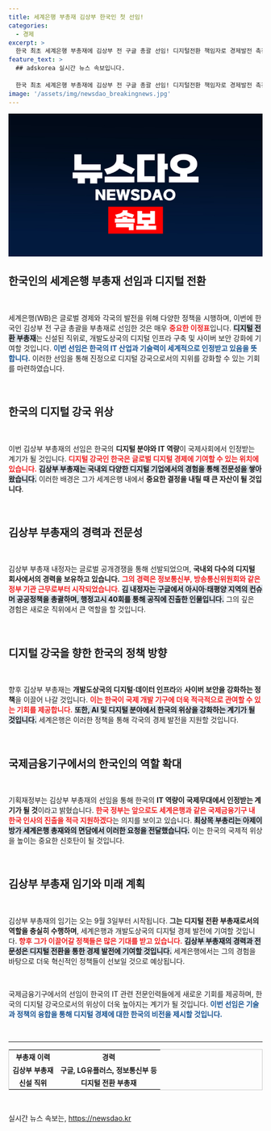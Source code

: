 ```yaml
---
title: 세계은행 부총재 김상부 한국인 첫 선임!
categories:
  - 경제
excerpt: >
  한국 최초 세계은행 부총재에 김상부 전 구글 총괄 선임! 디지털전환 책임자로 경제발전 촉진에 앞장설 예정. IT 강국의 위상 드높이는 계기가 될지는 주목!
feature_text: >
  ## adskorea 실시간 뉴스 속보입니다.

  한국 최초 세계은행 부총재에 김상부 전 구글 총괄 선임! 디지털전환 책임자로 경제발전 촉진에 앞장설 예정. IT 강국의 위상 드높이는 계기가 될지는 주목!
image: '/assets/img/newsdao_breakingnews.jpg'
---
```


<p><img src="/assets/img/newsdao_breakingnews.jpg" alt="adskorea 속보" /></p>

<h2 data-ke-size="size26">한국인의 세계은행 부총재 선임과 디지털 전환</h2>

<p data-ke-size="size16">&nbsp;</p>

<p>세계은행(WB)은 글로벌 경제와 각국의 발전을 위해 다양한 정책을 시행하며, 이번에 한국인 김상부 전 구글 총괄을 부총재로 선임한 것은 매우 <b><span style="color: #ee2323;">중요한 이정표</span></b>입니다. <b><span style="background-color: #21538527;">디지털 전환 부총재</span></b>는 신설된 직위로, 개발도상국의 디지털 인프라 구축 및 사이버 보안 강화에 기여할 것입니다. <b><span style="color: #1a5490;">이번 선임은 한국의 IT 산업과 기술력이 세계적으로 인정받고 있음을 뜻합니다.</span></b> 이러한 선임을 통해 진정으로 디지털 강국으로서의 지위를 강화할 수 있는 기회를 마련하였습니다.</p>

<p data-ke-size="size16">&nbsp;</p>

<h2 data-ke-size="size26">한국의 디지털 강국 위상</h2>

<p data-ke-size="size16">&nbsp;</p>

<p>이번 김상부 부총재의 선임은 한국의 <b>디지털 분야와 IT 역량</b>이 국제사회에서 인정받는 계기가 될 것입니다. <b><span style="color: #ee2323;">디지털 강국인 한국은 글로벌 디지털 경제에 기여할 수 있는 위치에 있습니다.</span></b> <b><span style="background-color: #21538527;">김상부 부총재는 국내외 다양한 디지털 기업에서의 경험을 통해 전문성을 쌓아왔습니다.</span></b> 이러한 배경은 그가 세계은행 내에서 <b>중요한 결정을 내릴 때 큰 자산이 될 것입니다</b>.</p>

<p data-ke-size="size16">&nbsp;</p>

<h2 data-ke-size="size26">김상부 부총재의 경력과 전문성</h2>

<p data-ke-size="size16">&nbsp;</p>

<p>김상부 부총재 내정자는 글로벌 공개경쟁을 통해 선발되었으며, <b>국내외 다수의 디지털 회사에서의 경력을 보유하고 있습니다.</b> <b><span style="color: #ee2323;">그의 경력은 정보통신부, 방송통신위원회와 같은 정부 기관 근무로부터 시작되었습니다.</span></b> <b><span style="background-color: #21538527;">김 내정자는 구글에서 아시아·태평양 지역의 컨슈머 공공정책을 총괄하며, 행정고시 40회를 통해 공직에 진출한 인물입니다.</span></b> 그의 깊은 경험은 새로운 직위에서 큰 역할을 할 것입니다.</p>

<p data-ke-size="size16">&nbsp;</p>

<h2 data-ke-size="size26">디지털 강국을 향한 한국의 정책 방향</h2>

<p data-ke-size="size16">&nbsp;</p>

<p>향후 김상부 부총재는 <b>개발도상국의 디지털·데이터 인프라</b>와 <b>사이버 보안을 강화하는 정책</b>을 이끌어 나갈 것입니다. <b><span style="color: #ee2323;">이는 한국이 국제 개발 기구에 더욱 적극적으로 관여할 수 있는 기회를 제공합니다.</span></b> <b><span style="background-color: #21538527;">또한, AI 및 디지털 분야에서 한국의 위상을 강화하는 계기가 될 것입니다.</span></b> 세계은행은 이러한 정책을 통해 각국의 경제 발전을 지원할 것입니다.</p>

<p data-ke-size="size16">&nbsp;</p>

<h2 data-ke-size="size26">국제금융기구에서의 한국인의 역할 확대</h2>

<p data-ke-size="size16">&nbsp;</p>

<p>기획재정부는 김상부 부총재의 선임을 통해 한국의 <b>IT 역량이 국제무대에서 인정받는 계기가 될 것</b>이라고 밝혔습니다. <b><span style="color: #ee2323;">한국 정부는 앞으로도 세계은행과 같은 국제금융기구 내 한국 인사의 진출을 적극 지원하겠다</span></b>는 의지를 보이고 있습니다. <b><span style="background-color: #21538527;">최상목 부총리는 아제이 방가 세계은행 총재와의 면담에서 이러한 요청을 전달했습니다.</span></b> 이는 한국의 국제적 위상을 높이는 중요한 신호탄이 될 것입니다.</p>

<p data-ke-size="size16">&nbsp;</p>

<h2 data-ke-size="size26">김상부 부총재 임기와 미래 계획</h2>

<p data-ke-size="size16">&nbsp;</p>

<p>김상부 부총재의 임기는 오는 9월 3일부터 시작됩니다. <b>그는 디지털 전환 부총재로서의 역할을 충실히 수행하며</b>, 세계은행과 개발도상국의 디지털 경제 발전에 기여할 것입니다. <b><span style="color: #ee2323;">향후 그가 이끌어갈 정책들은 많은 기대를 받고 있습니다.</span></b> <b><span style="background-color: #21538527;">김상부 부총재의 경력과 전문성은 디지털 전환을 통한 경제 발전에 기여할 것입니다.</span></b> 세계은행에서는 그의 경험을 바탕으로 더욱 혁신적인 정책들이 선보일 것으로 예상됩니다.</p>

<p data-ke-size="size16">&nbsp;</p>

<p>국제금융기구에서의 선임이 한국의 IT 관련 전문인력들에게 새로운 기회를 제공하며, 한국의 디지털 강국으로서의 위상이 더욱 높아지는 계기가 될 것입니다. <b><span style="color: #1a5490;">이번 선임은 기술과 정책의 융합을 통해 디지털 경제에 대한 한국의 비전을 제시할 것입니다.</span></b> </p>

<p data-ke-size="size16">&nbsp;</p>

<hr/>

<table style="width:100%; border:1px solid #ccc;">
  <tr>
    <th style="text-align: center;">부총재 이력</th>
    <th style="text-align: center;">경력</th>
  </tr>
  <tr>
    <td style="text-align: center; height: 17px;"><b>김상부 부총재</b></td>
    <td style="text-align: center; height: 17px;"><b>구글, LG유플러스, 정보통신부 등</b></td>
  </tr>
  <tr>
    <td style="text-align: center; height: 17px;"><b>신설 직위</b></td>
    <td style="text-align: center; height: 17px;"><b>디지털 전환 부총재</b></td>
  </tr>
</table>

<p data-ke-size="size16">&nbsp;</p>
실시간 뉴스 속보는, <a href="https://newsdao.kr" rel="dofollow">https://newsdao.kr</a>


